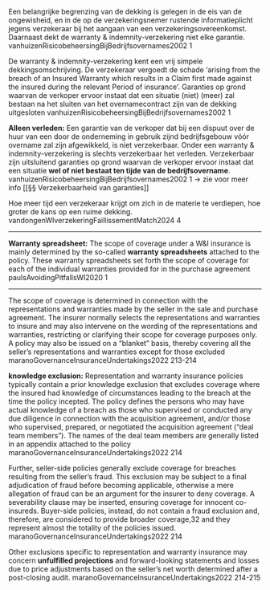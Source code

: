 Een belangrijke begrenzing van de dekking is gelegen in de eis van de ongewisheid, en in de op de verzekeringsnemer rustende informatieplicht jegens verzekeraar bij het aangaan van een verzekeringsovereenkomst. Daarnaast dekt de warranty & indemnity-verzekering niet elke garantie. vanhuizenRisicobeheersingBijBedrijfsovernames2002 1

De warranty & indemnity-verzekering kent een vrij simpele dekkingsomschrijving. De verzekeraar vergoedt de schade ‘arising from the breach of an Insured Warranty which results in a Claim first made against the insured during the relevant Period of insurance’. Garanties op grond waarvan de verkoper ervoor instaat dat een situatie (niet) (meer) zal bestaan na het sluiten van het overnamecontract zijn van de dekking uitgesloten vanhuizenRisicobeheersingBijBedrijfsovernames2002 1

**Alleen verleden:** Een garantie van de verkoper dat bij een dispuut over de huur van een door de onderneming in gebruik zijnd bedrijfsgebouw vóór overname zal zijn afgewikkeld, is niet verzekerbaar. Onder een warranty & indemnity-verzekering is slechts verzekerbaar het verleden. Verzekerbaar zijn uitsluitend garanties op grond waarvan de verkoper ervoor instaat dat een situatie **wel of niet bestaat ten tijde van de bedrijfsovername**. vanhuizenRisicobeheersingBijBedrijfsovernames2002 1 -> zie voor meer info [[§§ Verzekerbaarheid  van garanties]]

Hoe meer tijd een verzekeraar krijgt om zich in de materie te verdiepen, hoe groter de kans op een ruime dekking. vandongenWIverzekeringFaillissementMatch2024 4

---
**Warranty spreadsheet:** The scope of coverage under a W&I insurance is mainly determined by the so-called **warranty spreadsheets** attached to the policy. These warranty spreadsheets set forth the scope of coverage for each of the individual warranties provided for in the purchase agreement paulsAvoidingPitfallsWI2020 1

---

The scope of coverage is determined in connection with the representations and warranties made by the seller in the sale and purchase agreement. The insurer normally selects the representations and warranties to insure and may also intervene on the wording of the representations and warranties, restricting or clarifying their scope for coverage purposes only. A policy may also be issued on a “blanket” basis, thereby covering all the seller’s representations and warranties except for those excluded maranoGovernanceInsuranceUndertakings2022 213-214

**knowledge exclusion:** Representation and warranty insurance policies typically contain a prior knowledge exclusion that excludes coverage where the insured had knowledge of circumstances leading to the breach at the time the policy incepted. The policy defines the persons who may have actual knowledge of a breach as those who supervised or conducted any due diligence in connection with the acquisition agreement, and/or those who supervised, prepared, or negotiated the acquisition agreement (“deal team members”). The names of the deal team members are generally listed in an appendix attached to the policy maranoGovernanceInsuranceUndertakings2022 214

Further, seller-side policies generally exclude coverage for breaches resulting from the seller’s fraud. This exclusion may be subject to a final adjudication of fraud before becoming applicable, otherwise a mere allegation of fraud can be an argument for the insurer to deny coverage. A severability clause may be inserted, ensuring coverage for innocent co-insureds. Buyer-side policies, instead, do not contain a fraud exclusion and, therefore, are considered to provide broader coverage,32 and they represent almost the totality of the policies issued. maranoGovernanceInsuranceUndertakings2022 214

Other exclusions specific to representation and warranty insurance may concern **unfulfilled projections** and forward-looking statements and losses due to price adjustments based on the seller’s net worth determined after a post-closing audit. maranoGovernanceInsuranceUndertakings2022 214-215